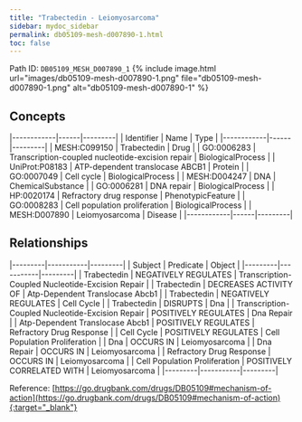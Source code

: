 ```yaml
---
title: "Trabectedin - Leiomyosarcoma"
sidebar: mydoc_sidebar
permalink: db05109-mesh-d007890-1.html
toc: false 
---
```



Path ID: `DB05109_MESH_D007890_1`
{% include image.html url="images/db05109-mesh-d007890-1.png" file="db05109-mesh-d007890-1.png" alt="db05109-mesh-d007890-1" %}

## Concepts

|------------|------|---------|
| Identifier | Name | Type    |
|------------|------|---------|
| MESH:C099150 | Trabectedin | Drug |
| GO:0006283 | Transcription-coupled nucleotide-excision repair | BiologicalProcess |
| UniProt:P08183 | ATP-dependent translocase ABCB1 | Protein |
| GO:0007049 | Cell cycle | BiologicalProcess |
| MESH:D004247 | DNA | ChemicalSubstance |
| GO:0006281 | DNA repair | BiologicalProcess |
| HP:0020174 | Refractory drug response | PhenotypicFeature |
| GO:0008283 | Cell population proliferation | BiologicalProcess |
| MESH:D007890 | Leiomyosarcoma | Disease |
|------------|------|---------|

## Relationships

|---------|-----------|---------|
| Subject | Predicate | Object  |
|---------|-----------|---------|
| Trabectedin | NEGATIVELY REGULATES | Transcription-Coupled Nucleotide-Excision Repair |
| Trabectedin | DECREASES ACTIVITY OF | Atp-Dependent Translocase Abcb1 |
| Trabectedin | NEGATIVELY REGULATES | Cell Cycle |
| Trabectedin | DISRUPTS | Dna |
| Transcription-Coupled Nucleotide-Excision Repair | POSITIVELY REGULATES | Dna Repair |
| Atp-Dependent Translocase Abcb1 | POSITIVELY REGULATES | Refractory Drug Response |
| Cell Cycle | POSITIVELY REGULATES | Cell Population Proliferation |
| Dna | OCCURS IN | Leiomyosarcoma |
| Dna Repair | OCCURS IN | Leiomyosarcoma |
| Refractory Drug Response | OCCURS IN | Leiomyosarcoma |
| Cell Population Proliferation | POSITIVELY CORRELATED WITH | Leiomyosarcoma |
|---------|-----------|---------|

Reference: [https://go.drugbank.com/drugs/DB05109#mechanism-of-action](https://go.drugbank.com/drugs/DB05109#mechanism-of-action){:target="_blank"}